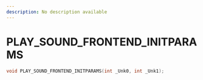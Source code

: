 ```yaml
---
description: No description available 
---
```


# PLAY_SOUND_FRONTEND_INITPARAMS

```cpp
void PLAY_SOUND_FRONTEND_INITPARAMS(int _Unk0, int _Unk1);
```